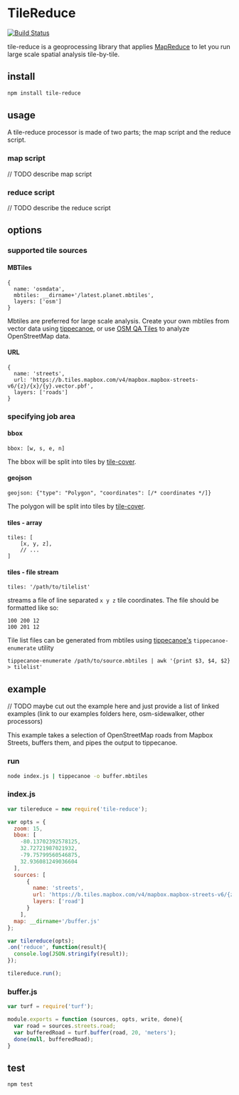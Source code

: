 # TileReduce

[![Build Status](https://travis-ci.org/mapbox/tile-reduce.svg)](https://travis-ci.org/mapbox/tile-reduce)

tile-reduce is a geoprocessing library that applies [MapReduce](http://en.wikipedia.org/wiki/MapReduce) to let you run large scale spatial analysis tile-by-tile.

## install

```sh
npm install tile-reduce
```

## usage

A tile-reduce processor is made of two parts; the map script and the reduce script. 

### map script

// TODO describe map script

### reduce script

// TODO describe the reduce script


## options

### supported tile sources

#### MBTiles

```
{
  name: 'osmdata',
  mbtiles: __dirname+'/latest.planet.mbtiles',
  layers: ['osm']
}
```

Mbtiles are preferred for large scale analysis. Create your own mbtiles from vector data using [tippecanoe](https://github.com/mapbox/tippecanoe), or use [OSM QA Tiles](http://osmlab.github.io/osm-qa-tiles/) to analyze OpenStreetMap data.

#### URL

```
{
  name: 'streets',
  url: 'https://b.tiles.mapbox.com/v4/mapbox.mapbox-streets-v6/{z}/{x}/{y}.vector.pbf',
  layers: ['roads']
}
```

### specifying job area

#### bbox

```
bbox: [w, s, e, n]
```

The bbox will be split into tiles by [tile-cover](https://github.com/mapbox/tile-cover).

#### geojson

```
geojson: {"type": "Polygon", "coordinates": [/* coordinates */]}
```

The polygon will be split into tiles by [tile-cover](https://github.com/mapbox/tile-cover).

#### tiles - array

```
tiles: [
	[x, y, z],
	// ...
]
```

#### tiles - file stream

```
tiles: '/path/to/tilelist'
```

streams a file of line separated `x y z` tile coordinates. The file should be formatted like so: 

```
100 200 12
100 201 12
```

Tile list files can be generated from mbtiles using [tippecanoe's](https://github.com/mapbox/tippecanoe) `tippecanoe-enumerate` utility

```
tippecanoe-enumerate /path/to/source.mbtiles | awk '{print $3, $4, $2} > tilelist'
```


## example

// TODO maybe cut out the example here and just provide a list of linked examples (link to our examples folders here, osm-sidewalker, other processors)

This example takes a selection of OpenStreetMap roads from Mapbox Streets, buffers them, and pipes the output to tippecanoe.

### run

```sh
node index.js | tippecanoe -o buffer.mbtiles
```

### index.js

```js
var tilereduce = new require('tile-reduce');

var opts = {
  zoom: 15,
  bbox: [
    -80.13702392578125,
    32.72721987021932,
    -79.75799560546875,
    32.936081249036604
  ],
  sources: [
      {
        name: 'streets',
        url: 'https://b.tiles.mapbox.com/v4/mapbox.mapbox-streets-v6/{z}/{x}/{y}.vector.pbf',
        layers: ['road']
      }
    ],
  map: __dirname+'/buffer.js'
};

var tilereduce(opts);
.on('reduce', function(result){
  console.log(JSON.stringify(result));
});

tilereduce.run();
```

### buffer.js

```js
var turf = require('turf');

module.exports = function (sources, opts, write, done){
  var road = sources.streets.road;
  var bufferedRoad = turf.buffer(road, 20, 'meters');
  done(null, bufferedRoad);
}
```

## test

```sh
npm test
```
